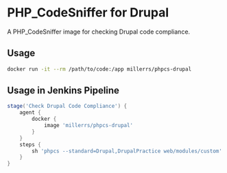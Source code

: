 # PHP_CodeSniffer for Drupal
A PHP_CodeSniffer image for checking Drupal code compliance.

## Usage

```bash
docker run -it --rm /path/to/code:/app millerrs/phpcs-drupal
```

## Usage in Jenkins Pipeline

```groovy
stage('Check Drupal Code Compliance') {
    agent {
        docker {
            image 'millerrs/phpcs-drupal'
        }
    }
    steps {
        sh 'phpcs --standard=Drupal,DrupalPractice web/modules/custom'
    }
}
```
